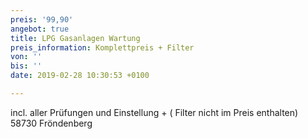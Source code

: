 ```yaml
---
preis: '99,90'
angebot: true
title: LPG Gasanlagen Wartung
preis_information: Komplettpreis + Filter
von: ''
bis: ''
date: 2019-02-28 10:30:53 +0100

---
```

incl. aller Prüfungen und Einstellung + ( Filter nicht im Preis enthalten) 58730 Fröndenberg